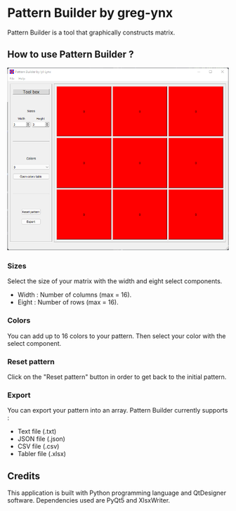 # Pattern Builder by greg-ynx
Pattern Builder is a tool that graphically constructs matrix.
## How to use Pattern Builder ?

![Pattern Builder UI](readme/pbui.png)
### Sizes
Select the size of your matrix with the width and eight select components.
- Width : Number of columns (max = 16).
- Eight : Number of rows (max = 16).
### Colors
You can add up to 16 colors to your pattern. Then select your color with the select component.
### Reset pattern
Click on the "Reset pattern" button in order to get back to the initial pattern.
### Export
You can export your pattern into an array.
Pattern Builder currently supports :
- Text file (.txt)
- JSON file (.json)
- CSV file (.csv)
- Tabler file (.xlsx)

## Credits
This application is built with Python programming language and QtDesigner software.
Dependencies used are PyQt5 and XlsxWriter.
